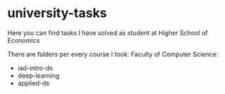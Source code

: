 # university-tasks

Here you can find tasks I have solved as student at Higher School of Economics

There are folders per every course I took:
Faculty of Computer Science:
- iad-intro-ds
- deep-learning
- applied-ds
